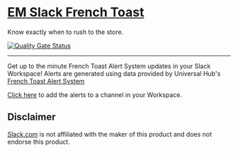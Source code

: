 # [EM Slack French Toast](https://slack-french-toast.herokuapp.com)

Know exactly when to rush to the store.

[![Quality Gate Status](https://sonarcloud.io/api/project_badges/measure?project=ErinMorelli_em-slack-french-toast&metric=alert_status)](https://sonarcloud.io/dashboard?id=ErinMorelli_em-slack-french-toast)

----------

Get up to the minute French Toast Alert System updates in your Slack Workspace! Alerts are generated using data provided by Universal Hub's [French Toast Alert System](http://www.universalhub.com/french-toast)

[Click here](https://slack-french-toast.herokuapp.com/authenticate) to add the alerts to a channel in your Workspace.


## Disclaimer

[Slack.com](https://www.slack.com/) is not affiliated with the maker of this product and does not endorse this product.